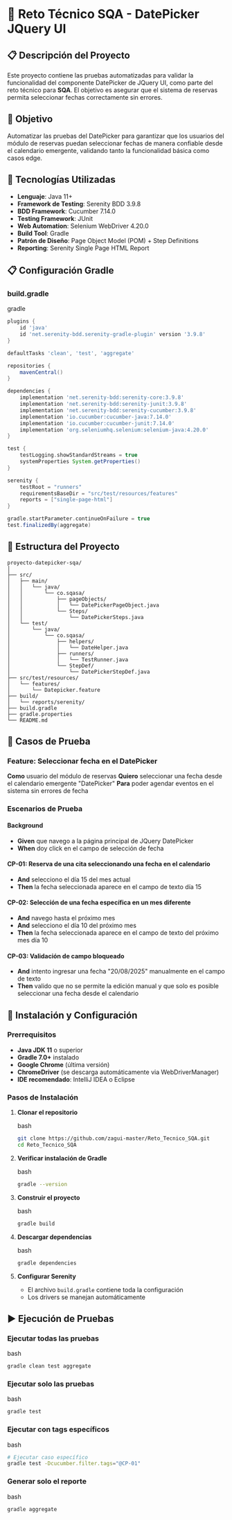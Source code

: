# 📅 Reto Técnico SQA - DatePicker JQuery UI

## 📋 Descripción del Proyecto

Este proyecto contiene las pruebas automatizadas para validar la funcionalidad del componente DatePicker de JQuery UI, como parte del reto técnico para **SQA**. El objetivo es asegurar que el sistema de reservas permita seleccionar fechas correctamente sin errores.

## 🎯 Objetivo

Automatizar las pruebas del DatePicker para garantizar que los usuarios del módulo de reservas puedan seleccionar fechas de manera confiable desde el calendario emergente, validando tanto la funcionalidad básica como casos edge.

## 🔧 Tecnologías Utilizadas

* **Lenguaje**: Java 11+
* **Framework de Testing**: Serenity BDD 3.9.8
* **BDD Framework**: Cucumber 7.14.0
* **Testing Framework**: JUnit
* **Web Automation**: Selenium WebDriver 4.20.0
* **Build Tool**: Gradle
* **Patrón de Diseño**: Page Object Model (POM) + Step Definitions
* **Reporting**: Serenity Single Page HTML Report

## 📋 Configuración Gradle

### build.gradle

gradle

```gradle
plugins {
    id 'java'
    id 'net.serenity-bdd.serenity-gradle-plugin' version '3.9.8'
}

defaultTasks 'clean', 'test', 'aggregate'

repositories {
    mavenCentral()
}

dependencies {
    implementation 'net.serenity-bdd:serenity-core:3.9.8'
    implementation 'net.serenity-bdd:serenity-junit:3.9.8'
    implementation 'net.serenity-bdd:serenity-cucumber:3.9.8'
    implementation 'io.cucumber:cucumber-java:7.14.0'
    implementation 'io.cucumber:cucumber-junit:7.14.0'
    implementation 'org.seleniumhq.selenium:selenium-java:4.20.0'
}

test {
    testLogging.showStandardStreams = true
    systemProperties System.getProperties()
}

serenity {
    testRoot = "runners"
    requirementsBaseDir = "src/test/resources/features"
    reports = ["single-page-html"]
}

gradle.startParameter.continueOnFailure = true
test.finalizedBy(aggregate)
```

## 📁 Estructura del Proyecto

```
proyecto-datepicker-sqa/
│
├── src/
│   ├── main/
│   │   └── java/
│   │       └── co.sqasa/
│   │           ├── pageObjects/
│   │           │   └── DatePickerPageObject.java
│   │           └── Steps/
│   │               └── DatePickerSteps.java
│   └── test/
│       └── java/
│           └── co.sqasa/
│               ├── helpers/
│               │   └── DateHelper.java
│               ├── runners/
│               │   └── TestRunner.java
│               └── StepDef/
│                   └── DatePickerStepDef.java
├── src/test/resources/
│   └── features/
│       └── Datepicker.feature
├── build/
│   └── reports/serenity/
├── build.gradle
├── gradle.properties
└── README.md
```

## 🧪 Casos de Prueba

### Feature: Seleccionar fecha en el DatePicker

**Como** usuario del módulo de reservas
**Quiero** seleccionar una fecha desde el calendario emergente "DatePicker"
**Para** poder agendar eventos en el sistema sin errores de fecha

### Escenarios de Prueba

#### Background

* **Given** que navego a la página principal de JQuery DatePicker
* **When** doy click en el campo de selección de fecha

#### CP-01: Reserva de una cita seleccionando una fecha en el calendario

* **And** selecciono el día 15 del mes actual
* **Then** la fecha seleccionada aparece en el campo de texto día 15

#### CP-02: Selección de una fecha específica en un mes diferente

* **And** navego hasta el próximo mes
* **And** selecciono el día 10 del próximo mes
* **Then** la fecha seleccionada aparece en el campo de texto del próximo mes día 10

#### CP-03: Validación de campo bloqueado

* **And** intento ingresar una fecha "20/08/2025" manualmente en el campo de texto
* **Then** valido que no se permite la edición manual y que solo es posible seleccionar una fecha desde el calendario

## 🚀 Instalación y Configuración

### Prerrequisitos

* **Java JDK 11** o superior
* **Gradle 7.0+** instalado
* **Google Chrome** (última versión)
* **ChromeDriver** (se descarga automáticamente via WebDriverManager)
* **IDE recomendado**: IntelliJ IDEA o Eclipse

### Pasos de Instalación

1. **Clonar el repositorio**

   bash

   ```bash
   git clone https://github.com/zagui-master/Reto_Tecnico_SQA.git
   cd Reto_Tecnico_SQA
   ```
2. **Verificar instalación de Gradle**

   bash

   ```bash
   gradle --version
   ```
3. **Construir el proyecto**

   bash

   ```bash
   gradle build
   ```
4. **Descargar dependencias**

   bash

   ```bash
   gradle dependencies
   ```
5. **Configurar Serenity**

   * El archivo `build.gradle` contiene toda la configuración
   * Los drivers se manejan automáticamente

## ▶️ Ejecución de Pruebas

### Ejecutar todas las pruebas

bash

```bash
gradle clean test aggregate
```

### Ejecutar solo las pruebas

bash

```bash
gradle test
```

### Ejecutar con tags específicos

bash

```bash
# Ejecutar caso específico
gradle test -Dcucumber.filter.tags="@CP-01"
```

### Generar solo el reporte

bash

```bash
gradle aggregate
```
